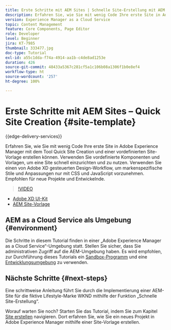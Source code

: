 ```yaml
---
title: Erste Schritte mit AEM Sites | Schnelle Site-Erstellung mit AEM
description: Erfahren Sie, wie Sie mit wenig Code Ihre erste Site in Adobe Experience Manager mit dem Tool Quick Site Creation und einer vordefinierten Site-Vorlage erstellen können. Verwenden Sie vordefinierte Komponenten und Vorlagen, um eine Site schnell einzurichten und zu nutzen. Verwenden Sie einen von Adobe XD gesteuerten Design-Workflow, um markenspezifische Stile und Anpassungen nur mit CSS und JavaScript vorzunehmen. Empfohlen für neue Projekte und Entwickler.
version: Experience Manager as a Cloud Service
topic: Content Management
feature: Core Components, Page Editor
role: Developer
level: Beginner
jira: KT-7985
thumbnail: 333477.jpg
doc-type: Tutorial
exl-id: a55c1dda-f74a-4914-aa1b-c4de8ad1253e
duration: 426
source-git-commit: 48433a5367c281cf5a1c106b08a1306f1b0e8ef4
workflow-type: ht
source-wordcount: '257'
ht-degree: 100%

---
```


# Erste Schritte mit AEM Sites – Quick Site Creation {#site-template}

{{edge-delivery-services}}

Erfahren Sie, wie Sie mit wenig Code Ihre erste Site in Adobe Experience Manager mit dem Tool Quick Site Creation und einer vordefinierten Site-Vorlage erstellen können. Verwenden Sie vordefinierte Komponenten und Vorlagen, um eine Site schnell einzurichten und zu nutzen. Verwenden Sie einen von Adobe XD gesteuerten Design-Workflow, um markenspezifische Stile und Anpassungen nur mit CSS und JavaScript vorzunehmen. Empfohlen für neue Projekte und Entwickelnde.

>[!VIDEO](https://video.tv.adobe.com/v/343367?quality=12&learn=on&captions=ger)

* [Adobe XD UI-Kit](https://github.com/adobe/aem-site-template-basic/blob/main/files/wireframe.xd)
* [AEM Site-Vorlage](https://github.com/adobe/aem-site-template-basic)

## AEM as a Cloud Service als Umgebung {#environment}

Die Schritte in diesem Tutorial finden in einer „Adobe Experience Manager as a Cloud Service“-Umgebung statt. Stellen Sie sicher, dass Sie administrativen Zugriff auf die AEM-Umgebung haben. Es wird empfohlen, zur Durchführung dieses Tutorials ein [Sandbox-Programm](https://experienceleague.adobe.com/docs/experience-manager-cloud-service/onboarding/getting-access/sandbox-programs/introduction-sandbox-programs.html?lang=de) und eine [Entwicklungsumgebung](https://experienceleague.adobe.com/docs/experience-manager-cloud-service/implementing/using-cloud-manager/manage-environments.html?lang=de) zu verwenden.

## Nächste Schritte {#next-steps}

Eine schrittweise Anleitung führt Sie durch die Implementierung einer AEM-Site für die fiktive Lifestyle-Marke WKND mithilfe der Funktion „Schnelle Site-Erstellung“.

Worauf warten Sie noch? Starten Sie das Tutorial, indem Sie zum Kapitel [Site erstellen](create-site.md) navigieren. Dort erfahren Sie, wie Sie ein neues Projekt in Adobe Experience Manager mithilfe einer Site-Vorlage erstellen.
